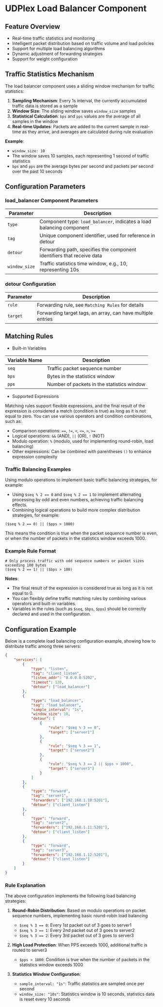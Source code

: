 # UDPlex Load Balancer Component

## Feature Overview
- Real-time traffic statistics and monitoring
- Intelligent packet distribution based on traffic volume and load policies
- Support for multiple load balancing algorithms
- Dynamic adjustment of forwarding strategies
- Support for weight configuration

## Traffic Statistics Mechanism

The load balancer component uses a sliding window mechanism for traffic statistics:

1. **Sampling Mechanism**: Every 1s interval, the currently accumulated traffic data is stored as a sample
2. **Window Size**: The sliding window saves `window_size` samples
3. **Statistical Calculation**: `bps` and `pps` values are the average of all samples in the window
4. **Real-time Updates**: Packets are added to the current sample in real-time as they arrive, and averages are calculated during rule evaluation

**Example**:
- `window_size: 10` 
- The window saves 10 samples, each representing 1 second of traffic statistics
- `bps` and `pps` are the average bytes per second and packets per second over the past 10 seconds

## Configuration Parameters

### load_balancer Component Parameters
| Parameter | Description |
|-----------|-------------|
| `type` | Component type: `load_balancer`, indicates a load balancing component |
| `tag` | Unique component identifier, used for reference in detour |
| `detour` | Forwarding path, specifies the component identifiers that receive data |
| `window_size` | Traffic statistics time window, e.g., 10, representing 10s |


### detour Configuration
| Parameter | Description |
|-----------|-------------|
| `rule` | Forwarding rule, see `Matching Rules` for details |
| `target` | Forwarding target tags, an array, can have multiple entries |


## Matching Rules

+ Built-in Variables

| Variable Name | Description |
|---------------|-------------|
| `seq` | Traffic packet sequence number |
| `bps` | Bytes in the statistics window |
| `pps` | Number of packets in the statistics window |

+ Supported Expressions

Matching rules support flexible expressions, and the final result of the expression is considered a match (condition is true) as long as it is not equal to zero. You can use various operators and condition combinations, such as:

- Comparison operations: `==`, `!=`, `<`, `<=`, `>`, `>=`
- Logical operations: `&&` (AND), `||` (OR), `!` (NOT)
- Modulo operation: `%` (modulo, used for implementing round-robin, load balancing)
- Other expressions: Can be combined with parentheses `()` to enhance expression complexity

### Traffic Balancing Examples

Using modulo operations to implement basic traffic balancing strategies, for example:

- Using `$seq % 2 == 0` and `$seq % 2 == 1` to implement alternating processing by odd and even numbers, achieving traffic balancing effects.
- Combining logical operations to build more complex distribution strategies, for example:

```
($seq % 2 == 0) || ($pps > 1000)
```

This means the condition is true when the packet sequence number is even, or when the number of packets in the statistics window exceeds 1000.

### Example Rule Format

```
# Only process traffic with odd sequence numbers or packet sizes exceeding 100 bytes
($seq % 2 == 1) || ($bps > 100)
```

**Notes**:
- The final result of the expression is considered true as long as it is not equal to 0.
- You can flexibly define traffic matching rules by combining various operators and built-in variables.
- Variables in the rules (such as `$seq`, `$bps`, `$pps`) should be correctly declared and used in the configuration.

## Configuration Example

Below is a complete load balancing configuration example, showing how to distribute traffic among three servers:

```json
{
    "services": [
        {
            "type": "listen",
            "tag": "client_listen",
            "listen_addr": "0.0.0.0:5202",
            "timeout": 120,
            "detour": ["load_balancer"]
        },
        {
            "type": "load_balancer",
            "tag": "load_balancer",
            "sample_interval": "1s",
            "window_size": 10,
            "detour": [
                {
                    "rule": "$seq % 3 == 0",
                    "target": ["server1"]
                },
                {
                    "rule": "$seq % 3 == 1", 
                    "target": ["server2"]
                },
                {
                    "rule": "$seq % 3 == 2 || $pps > 1000",
                    "target": ["server3"]
                }
            ]
        },
        {
            "type": "forward",
            "tag": "server1",
            "forwarders": ["192.168.1.10:5201"],
            "detour": ["client_listen"]
        },
        {
            "type": "forward", 
            "tag": "server2",
            "forwarders": ["192.168.1.11:5201"],
            "detour": ["client_listen"]
        },
        {
            "type": "forward",
            "tag": "server3", 
            "forwarders": ["192.168.1.12:5201"],
            "detour": ["client_listen"]
        }
    ]
}
```

### Rule Explanation

The above configuration implements the following load balancing strategies:

1. **Round-Robin Distribution**: Based on modulo operations on packet sequence numbers, implementing basic round-robin load balancing
   - `$seq % 3 == 0`: Every 1st packet out of 3 goes to server1
   - `$seq % 3 == 1`: Every 2nd packet out of 3 goes to server2
   - `$seq % 3 == 2`: Every 3rd packet out of 3 goes to server3

2. **High Load Protection**: When PPS exceeds 1000, additional traffic is routed to server3
   - `$pps > 1000`: Condition is true when the number of packets in the statistics window exceeds 1000

3. **Statistics Window Configuration**:
   - `sample_interval: "1s"`: Traffic statistics are sampled once per second
   - `window_size: "10s"`: Statistics window is 10 seconds, statistics data is reset every 10 seconds